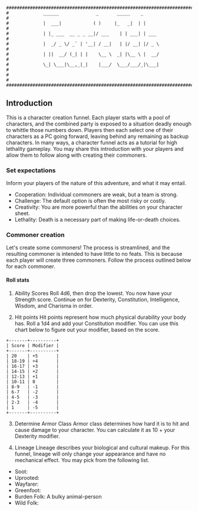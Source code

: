 
```
################################################################################
#             ______              _       _____    _                           #
#             |  ___|            ( )     |_   _|  | |                          #
#             | |_ ___  __ _ _ __|/ ___    | | ___| | ___                      #
#             |  _/ _ \/ _` | '__| / __|   | |/ __| |/ _ \                     #
#             | ||  __/ (_| | |    \__ \  _| |\__ \ |  __/                     #
#             \_| \___|\__,_|_|    |___/  \___/___/_|\___|                     #
#                                                                              #
################################################################################
```

## Introduction
This is a character creation funnel. Each player starts with a pool of
characters, and the combined party is exposed to a situation deadly enough to
whittle those numbers down. Players then each select one of their characters
as a PC going forward, leaving behind any remaining as backup characters. In
many ways, a character funnel acts as a tutorial for high lethality gameplay.
You may share this introduction with your players and allow them to follow along
with creating their commoners.

### Set expectations
Inform your players of the nature of this adventure, and what it may entail.
- Cooperation: Individual commoners are weak, but a team is strong.
- Challenge: The default option is often the most risky or costly.
- Creativity: You are more powerful than the abilities on your character sheet.
- Lethality: Death is a necessary part of making life-or-death choices.

### Commoner creation
Let's create some commoners! The process is streamlined, and the resulting
commoner is intended to have little to no feats. This is because each player
will create three commoners. Follow the process outlined below for each
commoner.

#### Roll stats
1. Ability Scores
Roll 4d6, then drop the lowest. You now have your Strength score. Continue
on for Dexterity, Constitution, Intelligence, Wisdom, and Charisma in order.

2. Hit points
Hit points represent how much physical durability your body has.
Roll a 1d4 and add your Constitution modifier. You can use this chart below to
figure out your modifier, based on the score.
```
+-------+----------+
| Score | Modifier |
+-------+----------+
| 20    | +5       |
| 18-19 | +4       |
| 16-17 | +3       |
| 14-15 | +2       |
| 12-13 | +1       |
| 10-11 | 0        |
| 8-9   | -1       |
| 6-7   | -2       |
| 4-5   | -3       |
| 2-3   | -4       |
| 1     | -5       |
+-------+----------+
```
3. Determine Armor Class
Armor class determines how hard it is to hit and cause damage to your character.
You can calculate it as 10 + your Dexterity modifier.

4. Lineage
Lineage describes your biological and cultural makeup. For this funnel, lineage
will only change your appearance and have no mechanical effect. You may pick
from the following list.
- Soot:
- Uprooted:
- Wayfarer:
- Greenfoot:
- Burden Folk: A bulky animal-person 
- Wild Folk: